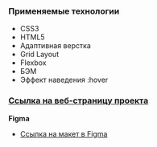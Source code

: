 ### Применяемые технологии
* CSS3
* HTML5
* Адаптивная верстка
* Grid Layout
* Flexbox
* БЭМ
* Эффект наведения :hover

### [Ссылка на веб-страницу проекта](https://shrodinger-54rus.github.io/russian-travel/)

**Figma**

* [Ссылка на макет в Figma](https://www.figma.com/file/5S2WSbEFL6awjVWJ0NWL8Q/Sprint-3_-Russia-_-desktop-mobile?node-id=28503%3A0)
